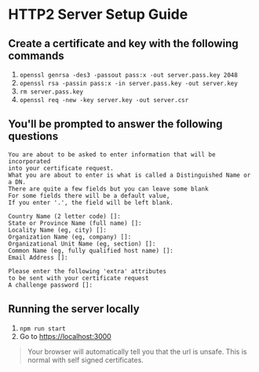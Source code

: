 # HTTP2 Server Setup Guide

## Create a certificate and key with the following commands

1. `openssl genrsa -des3 -passout pass:x -out server.pass.key 2048`
2. `openssl rsa -passin pass:x -in server.pass.key -out server.key`
3. `rm server.pass.key`
4. `openssl req -new -key server.key -out server.csr`

## You'll be prompted to answer the following questions

```
You are about to be asked to enter information that will be incorporated
into your certificate request.
What you are about to enter is what is called a Distinguished Name or a DN.
There are quite a few fields but you can leave some blank
For some fields there will be a default value,
If you enter '.', the field will be left blank.

Country Name (2 letter code) []:
State or Province Name (full name) []:
Locality Name (eg, city) []:
Organization Name (eg, company) []:
Organizational Unit Name (eg, section) []:
Common Name (eg, fully qualified host name) []:  
Email Address []:

Please enter the following 'extra' attributes
to be sent with your certificate request
A challenge password []:

```

## Running the server locally

1. `npm run start`
2. Go to [https://localhost:3000](https://localhost:3000)

> Your browser will automatically tell you that the url is unsafe. This is normal with self signed certificates.
